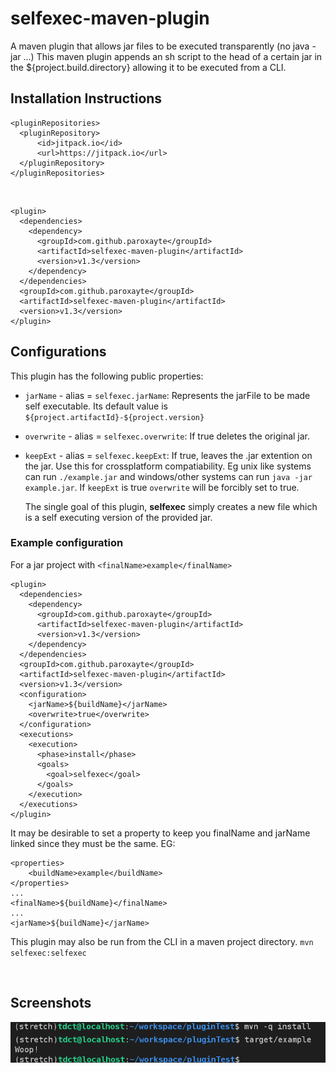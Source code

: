 # selfexec-maven-plugin

A maven plugin that allows jar files to be executed transparently (no java -jar ...)
This maven plugin appends an sh script to the head of a certain jar in the ${project.build.directory} allowing it to be executed from a CLI.
</br>

## Installation Instructions

    <pluginRepositories>
      <pluginRepository>
          <id>jitpack.io</id>
          <url>https://jitpack.io</url>
      </pluginRepository>
    </pluginRepositories>
</br>

    <plugin>
      <dependencies>
        <dependency>
          <groupId>com.github.paroxayte</groupId>
          <artifactId>selfexec-maven-plugin</artifactId>
          <version>v1.3</version>
        </dependency>
      </dependencies>
      <groupId>com.github.paroxayte</groupId>
      <artifactId>selfexec-maven-plugin</artifactId>
      <version>v1.3</version>
    </plugin>

## Configurations

This plugin has the following public properties:

* `jarName` - alias = `selfexec.jarName`: Represents the jarFile to be made self executable. Its default value is `${project.artifactId}-${project.version}`

* `overwrite` - alias = `selfexec.overwrite`: If true deletes the original jar.

* `keepExt` - alias = `selfexec.keepExt`: If true, leaves the .jar extention on the jar. Use this for crossplatform compatiability. Eg unix like systems can run `./example.jar` and windows/other systems can run `java -jar example.jar`. If `keepExt` is true `overwrite` will be forcibly set to true.
  
  The single goal of this plugin, **selfexec** simply creates a new file which is a self executing version of the provided jar.

### Example configuration

For a jar project with `<finalName>example</finalName>`

    <plugin>
      <dependencies>
        <dependency>
          <groupId>com.github.paroxayte</groupId>
          <artifactId>selfexec-maven-plugin</artifactId>
          <version>v1.3</version>
        </dependency>
      </dependencies>
      <groupId>com.github.paroxayte</groupId>
      <artifactId>selfexec-maven-plugin</artifactId>
      <version>v1.3</version>
      <configuration>
        <jarName>${buildName}</jarName>
        <overwrite>true</overwrite>
      </configuration>
      <executions>
        <execution>
          <phase>install</phase>
          <goals>
            <goal>selfexec</goal>
          </goals>
        </execution>
      </executions>
    </plugin>

It may be desirable to set a property to keep you finalName and jarName linked since they must be the same. EG:

    <properties>
        <buildName>example</buildName>
    </properties>
    ...
    <finalName>${buildName}</finalName>
    ...
    <jarName>${buildName}</jarName>

This plugin may also be run from the CLI in a maven project directory. `mvn selfexec:selfexec`

</br>

## Screenshots

![example](/exampleSSv2.png?raw=true "simple")
